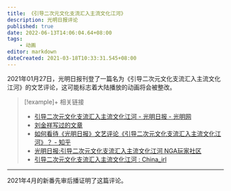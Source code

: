 ```yaml
---
title: 《引导二次元文化支流汇入主流文化江河》
description: 光明日报评论
published: true
date: 2022-06-13T14:06:04.64+08:00
tags:
    - 动画
editor: markdown
dateCreated: 2021-03-18T10:33:31.545+08:00
---
```


2021年01月27日，光明日报刊登了一篇名为《引导二次元文化支流汇入主流文化江河》的文艺评论，这可能标志着大陆播放的动画将会被整改。

> [!example]+ 相关链接
> + [引导二次元文化支流汇入主流文化江河 - 光明日报 - 光明网](https://web.archive.org/web/20210128170327mp_/https://epaper.gmw.cn/gmrb/html/2021-01/27/nw.D110000gmrb_20210127_2-13.htm)
> + [刘金祥写过的文章](https://archive.is/oJOGM "https://www.google.com/search?q=刘金祥&newwindow=1&tbm=nws")
> + [如何看待《光明日报》文艺评论《引导二次元文化支流汇入主流文化江河》？ - 知乎](https://web.archive.org/web/20210129031039/https://www.zhihu.com/question/441627645)
> + [光明日报:引导二次元文化支流汇入主流文化江河 NGA玩家社区](https://archive.is/ZgJx9 "https://bbs.nga.cn/read.php?tid=25311930")
> + [引导二次元文化支流汇入主流文化江河 : China_irl](https://web.archive.org/web/20210203021725/https://old.reddit.com/r/China_irl/comments/l72b9l/引导二次元文化支流汇入主流文化江河/)

---

2021年4月的新番先审后播证明了这篇评论。

